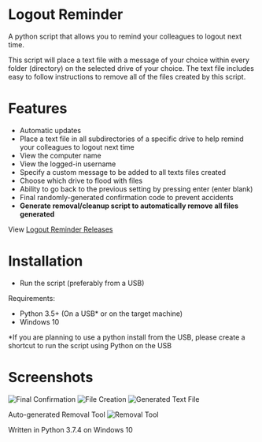 # Logout Reminder
A python script that allows you to remind your colleagues to logout next time.

This script will place a text file with a message of your choice within every folder (directory) on the selected drive of your choice.
The text file includes easy to follow instructions to remove all of the files created by this script.

# Features
- Automatic updates
- Place a text file in all subdirectories of a specific drive to help remind your colleagues to logout next time
- View the computer name
- View the logged-in username
- Specify a custom message to be added to all texts files created
- Choose which drive to flood with files
- Ability to go back to the previous setting by pressing enter (enter blank)
- Final randomly-generated confirmation code to prevent accidents
- **Generate removal/cleanup script to automatically remove all files generated**

View [Logout Reminder Releases](https://github.com/smcclennon/Logout-Reminder/releases)
# Installation
- Run the script (preferably from a USB)

Requirements:
- Python 3.5+ (On a USB* or on the target machine)
- Windows 10

*If you are planning to use a python install from the USB, please create a shortcut to run the script using Python on the USB

# Screenshots
![Final Confirmation](https://imgur.com/PPMd3Mv.png)
![File Creation](https://i.imgur.com/2hwxeuN.png)
![Generated Text File](https://i.imgur.com/fKlbsDP.png)

Auto-generated Removal Tool
![Removal Tool](https://i.imgur.com/1Ke52fA.png)

Written in Python 3.7.4 on Windows 10

